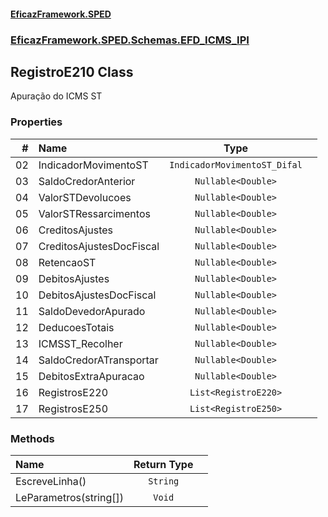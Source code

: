 #### [EficazFramework.SPED](EficazFrameworkSPED.md 'EficazFramework SPED')
### [EficazFramework.SPED.Schemas.EFD_ICMS_IPI](EficazFramework.SPED.Schemas.EFD_ICMS_IPI.md 'EficazFramework.SPED.Schemas.EFD_ICMS_IPI')

## RegistroE210 Class

Apuração do ICMS ST
### Properties

| # | Name | Type | |
| ---: | :--- | :---: | :--- |
| 02 | IndicadorMovimentoST | `IndicadorMovimentoST_Difal` |  |
| 03 | SaldoCredorAnterior | `Nullable<Double>` |  |
| 04 | ValorSTDevolucoes | `Nullable<Double>` |  |
| 05 | ValorSTRessarcimentos | `Nullable<Double>` |  |
| 06 | CreditosAjustes | `Nullable<Double>` |  |
| 07 | CreditosAjustesDocFiscal | `Nullable<Double>` |  |
| 08 | RetencaoST | `Nullable<Double>` |  |
| 09 | DebitosAjustes | `Nullable<Double>` |  |
| 10 | DebitosAjustesDocFiscal | `Nullable<Double>` |  |
| 11 | SaldoDevedorApurado | `Nullable<Double>` |  |
| 12 | DeducoesTotais | `Nullable<Double>` |  |
| 13 | ICMSST_Recolher | `Nullable<Double>` |  |
| 14 | SaldoCredorATransportar | `Nullable<Double>` |  |
| 15 | DebitosExtraApuracao | `Nullable<Double>` |  |
| 16 | RegistrosE220 | `List<RegistroE220>` |  |
| 17 | RegistrosE250 | `List<RegistroE250>` |  |
### Methods

| Name | Return Type | |
| :--- | :---: | :--- |
| EscreveLinha() | `String` |  |
| LeParametros(string[]) | `Void` |  |

